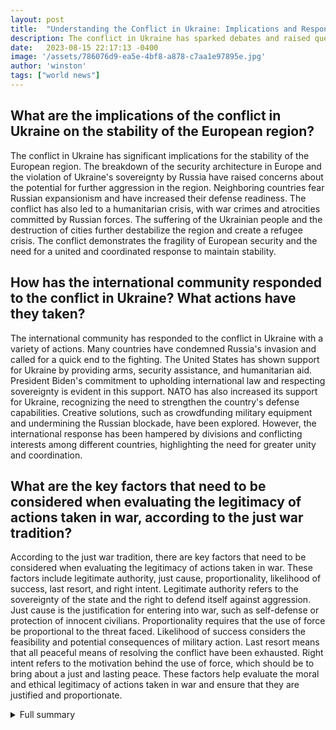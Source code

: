 ```yaml
---
layout: post
title:  "Understanding the Conflict in Ukraine: Implications and Response"
description: The conflict in Ukraine has sparked debates and raised questions about the role of various countries and the response from different political factions.
date:   2023-08-15 22:17:13 -0400
image: '/assets/786076d9-ea5e-4bf8-a878-c7aa1e97895e.jpg'
author: 'winston'
tags: ["world news"]
---
```


## What are the implications of the conflict in Ukraine on the stability of the European region?
The conflict in Ukraine has significant implications for the stability of the European region. The breakdown of the security architecture in Europe and the violation of Ukraine's sovereignty by Russia have raised concerns about the potential for further aggression in the region. Neighboring countries fear Russian expansionism and have increased their defense readiness. The conflict has also led to a humanitarian crisis, with war crimes and atrocities committed by Russian forces. The suffering of the Ukrainian people and the destruction of cities further destabilize the region and create a refugee crisis. The conflict demonstrates the fragility of European security and the need for a united and coordinated response to maintain stability.

## How has the international community responded to the conflict in Ukraine? What actions have they taken?
The international community has responded to the conflict in Ukraine with a variety of actions. Many countries have condemned Russia's invasion and called for a quick end to the fighting. The United States has shown support for Ukraine by providing arms, security assistance, and humanitarian aid. President Biden's commitment to upholding international law and respecting sovereignty is evident in this support. NATO has also increased its support for Ukraine, recognizing the need to strengthen the country's defense capabilities. Creative solutions, such as crowdfunding military equipment and undermining the Russian blockade, have been explored. However, the international response has been hampered by divisions and conflicting interests among different countries, highlighting the need for greater unity and coordination.

## What are the key factors that need to be considered when evaluating the legitimacy of actions taken in war, according to the just war tradition?
According to the just war tradition, there are key factors that need to be considered when evaluating the legitimacy of actions taken in war. These factors include legitimate authority, just cause, proportionality, likelihood of success, last resort, and right intent. Legitimate authority refers to the sovereignty of the state and the right to defend itself against aggression. Just cause is the justification for entering into war, such as self-defense or protection of innocent civilians. Proportionality requires that the use of force be proportional to the threat faced. Likelihood of success considers the feasibility and potential consequences of military action. Last resort means that all peaceful means of resolving the conflict have been exhausted. Right intent refers to the motivation behind the use of force, which should be to bring about a just and lasting peace. These factors help evaluate the moral and ethical legitimacy of actions taken in war and ensure that they are justified and proportionate.


<details>
        <summary>Full summary</summary>
<p>The conflict in Ukraine has sparked debates and raised questions about the role of various countries and the response from different political factions. This article aims to provide a comprehensive understanding of the dynamics at play.</p>
<p>The conflict between Russia and Ukraine has been marked by a series of events that have had far-reaching implications. Russia's invasion of Ukraine, which was unprovoked and violated the sovereignty of a neighboring country, has been widely condemned.</p>
<p>The breakdown of the security architecture in Europe has heightened concerns about the stability of the region. The massive damage and destruction in Ukrainian cities have caused immense suffering for the Ukrainian people. War crimes and atrocities committed by Russian forces have further escalated the humanitarian crisis.</p>
<p>The international community has responded with calls for a quick end to the fighting and support for Ukraine. There is a fear of Russian aggression against neighboring countries, which has led to increased concern and readiness from NATO Allies.</p>
<p>The United States has shown its support for Ukraine by sending arms and providing critical security, economic, and humanitarian assistance. President Biden's rationale for backing Ukraine is rooted in the principles of respecting sovereignty, upholding international law, and preventing the pursuit of one's own security at the cost of others' security.</p>
<p>NATO has also upgraded its support for Ukraine, recognizing the need for long-term training and modernization of Ukrainian forces. Creative solutions, such as crowdfunding military equipment for Ukraine and undermining the Russian blockade, have been explored.</p>
<p>The conflict in Ukraine highlights the importance of strong deterrence to prevent war. The just war tradition provides a framework for evaluating the legitimacy of actions taken in war. It raises questions about the legitimate authority, just cause, proportionality, likelihood of success, last resort, and right intent of the parties involved.</p>
<p>It is crucial for the international community to come together and support Ukraine's defense. Concrete pledges and implementation of defense plans are necessary to ensure the security and sovereignty of Ukraine.</p>
<p>In conclusion, the ongoing conflict in Ukraine has far-reaching implications for international security. Understanding the dynamics at play is crucial for finding a comprehensive and just resolution. The international community must stand united in support of Ukraine and work towards a peaceful and stable resolution.</p>
</details>